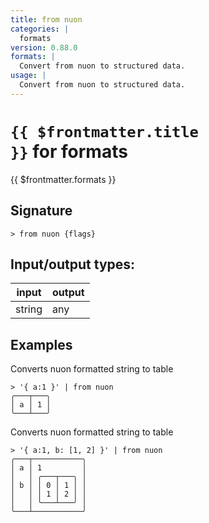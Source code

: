 ```yaml
---
title: from nuon
categories: |
  formats
version: 0.88.0
formats: |
  Convert from nuon to structured data.
usage: |
  Convert from nuon to structured data.
---
```

<!-- This file is automatically generated. Please edit the command in https://github.com/nushell/nushell instead. -->

# <code>{{ $frontmatter.title }}</code> for formats

<div class='command-title'>{{ $frontmatter.formats }}</div>

## Signature

```> from nuon {flags} ```


## Input/output types:

| input  | output |
| ------ | ------ |
| string | any    |

## Examples

Converts nuon formatted string to table
```nu
> '{ a:1 }' | from nuon
╭───┬───╮
│ a │ 1 │
╰───┴───╯
```

Converts nuon formatted string to table
```nu
> '{ a:1, b: [1, 2] }' | from nuon
╭───┬───────────╮
│ a │ 1         │
│   │ ╭───┬───╮ │
│ b │ │ 0 │ 1 │ │
│   │ │ 1 │ 2 │ │
│   │ ╰───┴───╯ │
╰───┴───────────╯
```
